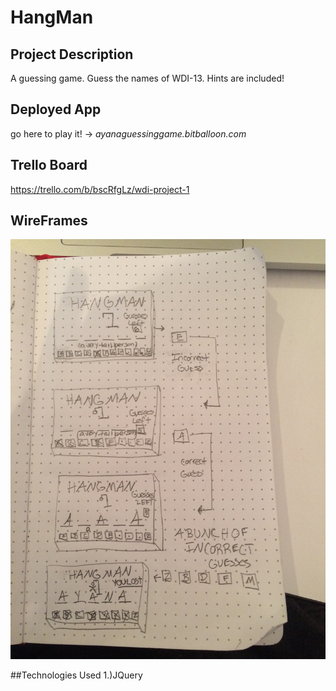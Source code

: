 # HangMan

## Project Description
A guessing game. Guess the names of WDI-13.  Hints are included!

## Deployed App
go here to play it! -> *ayanaguessinggame.bitballoon.com*

## Trello Board
https://trello.com/b/bscRfgLz/wdi-project-1

## WireFrames
![pictures here](./wireframes.jpg)

##Technologies Used
1.)JQuery